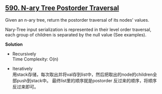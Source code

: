 ## [590. N-ary Tree Postorder Traversal](https://leetcode.com/problems/n-ary-tree-postorder-traversal/)  
Given an n-ary tree, return the postorder traversal of its nodes' values.

Nary-Tree input serialization is represented in their level order traversal, each group of children is separated by the null value (See examples).  

**Solution**  
* Recursively  
    Time Complexity: O(n)  

* Iteratively  
    用stack存储，每次取出并将val存到list中，然后把取出的node的children全部push到stack中。
    最终list里的顺序就是postorder 反过来的顺序，将顺序反过来即可。  